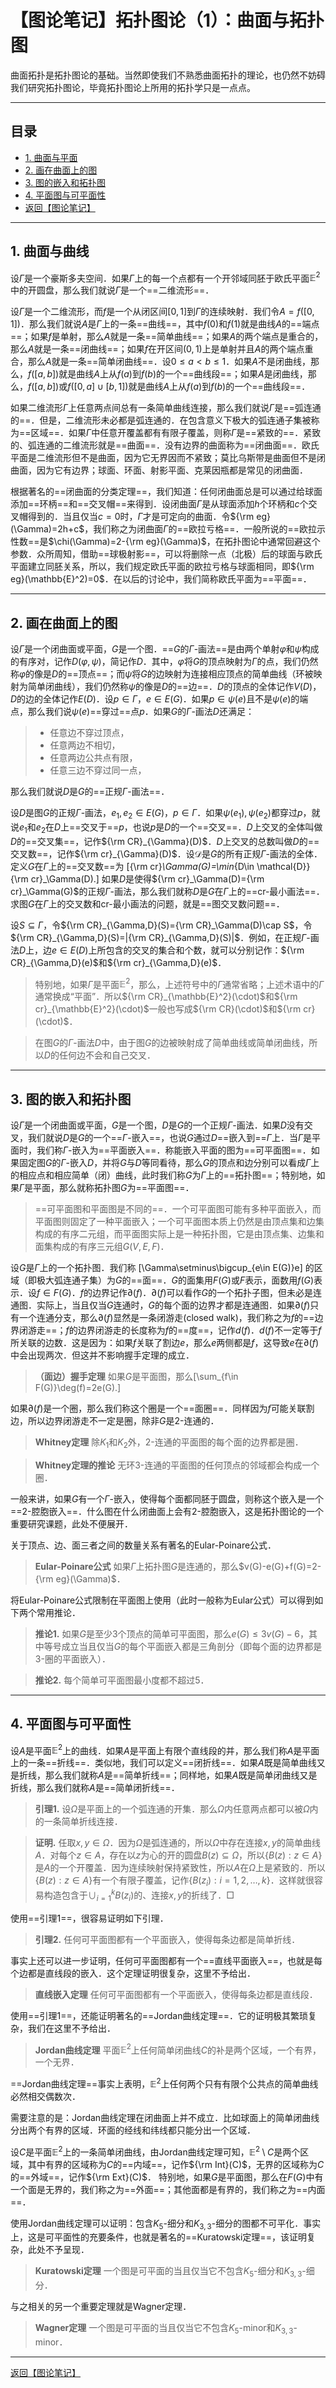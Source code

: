 # 【图论笔记】拓扑图论（1）：曲面与拓扑图

曲面拓扑是拓扑图论的基础。当然即使我们不熟悉曲面拓扑的理论，也仍然不妨碍我们研究拓扑图论，毕竟拓扑图论上所用的拓扑学只是一点点。

---

## 目录

+ <a href="#1">1. 曲面与平面</a>
+ <a href="#2">2. 画在曲面上的图</a>
+ <a href="#3">3. 图的嵌入和拓扑图</a>
+ <a href="#4">4. 平面图与可平面性</a>
+ <a href="/html/notes/graph-theory/graph-theory.html"> 返回【图论笔记】 </a>

---

## <a name="1"> 1. 曲面与曲线 </a>

设$\Gamma$是一个豪斯多夫空间．如果$\Gamma$上的每一个点都有一个开邻域同胚于欧氏平面$\mathbb{E}^2$中的开圆盘，那么我们就说$\Gamma$是一个==二维流形==．

设$\Gamma$是一个二维流形，而$f$是一个从闭区间$[0,1]$到$\Gamma$的连续映射．我们令$A=f([0,1])$．那么我们就说$A$是$\Gamma$上的一条==曲线==，其中$f(0)$和$f(1)$就是曲线$A$的==端点==；如果$f$是单射，那么$A$就是一条==简单曲线==；如果$A$的两个端点是重合的，那么$A$就是一条==闭曲线==；如果$f$在开区间$(0,1)$上是单射并且$A$的两个端点重合，那么$A$就是一条==简单闭曲线==．设$0\le a<b\le1$．如果$A$不是闭曲线，那么，$f([a,b])$就是曲线$A$上从$f(a)$到$f(b)$的一个==曲线段==；如果$A$是闭曲线，那么，$f([a,b])$或$f([0,a]\cup[b,1])$就是曲线$A$上从$f(a)$到$f(b)$的一个==曲线段==．

如果二维流形$\Gamma$上任意两点间总有一条简单曲线连接，那么我们就说$\Gamma$是==弧连通的==．但是，二维流形未必都是弧连通的．在包含意义下极大的弧连通子集被称为==区域==．如果$\Gamma$中任意开覆盖都有有限子覆盖，则称$\Gamma$是==紧致的==．紧致的、弧连通的二维流形就是==曲面==．没有边界的曲面称为==闭曲面==．欧氏平面是二维流形但不是曲面，因为它无界因而不紧致；莫比乌斯带是曲面但不是闭曲面，因为它有边界；球面、环面、射影平面、克莱因瓶都是常见的闭曲面．

根据著名的==闭曲面的分类定理==，我们知道：任何闭曲面总是可以通过给球面添加==环柄==和==交叉帽==来得到．设闭曲面$\Gamma$是从球面添加$h$个环柄和$c$个交叉帽得到的．当且仅当$c=0$时，$\Gamma$才是可定向的曲面．令${\rm eg}(\Gamma)=2h+c$，我们称之为闭曲面$\Gamma$的==欧拉亏格==．一般所说的==欧拉示性数==是$\chi(\Gamma)=2-{\rm eg}(\Gamma)$，在拓扑图论中通常回避这个参数．众所周知，借助==球极射影==，可以将删除一点（北极）后的球面与欧氏平面建立同胚关系，所以，我们规定欧氏平面的欧拉亏格与球面相同，即${\rm eg}(\mathbb{E}^2)=0$．在以后的讨论中，我们简称欧氏平面为==平面==．

---

## <a name="2"> 2. 画在曲面上的图 </a>

设$\Gamma$是一个闭曲面或平面，$G$是一个图．==$G$的$\Gamma$-画法==是由两个单射$\varphi$和$\psi$构成的有序对，记作$D(\varphi,\psi)$，简记作$D$．其中，$\varphi$将$G$的顶点映射为$\Gamma$的点，我们仍然称$\varphi$的像是$D$的==顶点==；而$\psi$将$G$的边映射为连接相应顶点的简单曲线（环被映射为简单闭曲线），我们仍然称$\psi$的像是$D$的==边==．$D$的顶点的全体记作$V(D)$，$D$的边的全体记作$E(D)$．设$p\in \Gamma$，$e\in E(G)$．如果$p\in \psi(e)$且不是$\psi(e)$的端点，那么我们说$\psi(e)$==穿过==点$p$．如果$G$的$\Gamma$-画法$D$还满足：
>+ 任意边不穿过顶点，
>+ 任意两边不相切，
>+ 任意两边公共点有限，
>+ 任意三边不穿过同一点，

那么我们就说$D$是$G$的==正规$\Gamma$-画法==．

设$D$是图$G$的正规$\Gamma$-画法，$e_1,e_2\in E(G)$，$p\in \Gamma$．如果$\psi(e_1),\psi(e_2)$都穿过$p$，就说$e_1$和$e_2$在$D$上==交叉于==$p$，也说$p$是$D$的一个==交叉==．$D$上交叉的全体叫做$D$的==交叉集==，记作${\rm CR}_{\Gamma}(D)$．$D$上交叉的总数叫做$D$的==交叉数==，记作${\rm cr}_{\Gamma}(D)$．设$\mathcal{D}$是$G$的所有正规$\Gamma$-画法的全体．定义$G$在$\Gamma$上的==交叉数==为
\[{\rm cr}_\Gamma(G)=\min_{D\in \mathcal{D}}{\rm cr}_\Gamma(D).\] 如果$D$是使得${\rm cr}_\Gamma(D)={\rm cr}_\Gamma(G)$的正规$\Gamma$-画法，那么我们就称$D$是$G$在$\Gamma$上的==cr-最小画法==．求图$G$在$\Gamma$上的交叉数和cr-最小画法的问题，就是==图交叉数问题==．

设$S\subseteq \Gamma$，令${\rm CR}_{\Gamma,D}(S)={\rm CR}_\Gamma(D)\cap S$，令${\rm CR}_{\Gamma,D}(S)=|{\rm CR}_{\Gamma,D}(S)|$．例如，在正规$\Gamma$-画法$D$上，边$e\in E(D)$上所包含的交叉的集合和个数，就可以分别记作：${\rm CR}_{\Gamma,D}(e)$和${\rm cr}_{\Gamma,D}(e)$．

>特别地，如果$\Gamma$是平面$\mathbb{E}^2$，那么，上述符号中的$\Gamma$通常省略；上述术语中的$\Gamma$通常换成“平面”．所以${\rm CR}_{\mathbb{E}^2}(\cdot)$和${\rm cr}_{\mathbb{E}^2}(\cdot)$一般也写成${\rm CR}(\cdot)$和${\rm cr}(\cdot)$．

>在图$G$的$\Gamma$-画法$D$中，由于图$G$的边被映射成了简单曲线或简单闭曲线，所以$D$的任何边不会和自己交叉．

---

## <a name="3"> 3. 图的嵌入和拓扑图 </a>

设$\Gamma$是一个闭曲面或平面，$G$是一个图，$D$是$G$的一个正规$\Gamma$-画法．如果$D$没有交叉，我们就说$D$是$G$的一个==$\Gamma$-嵌入==，也说$G$通过$D$==嵌入到==$\Gamma$上．当$\Gamma$是平面时，我们称$\Gamma$-嵌入为==平面嵌入==．称能嵌入平面的图为==可平面图==．如果固定图$G$的$\Gamma$-嵌入$D$，并将$G$与$D$等同看待，那么$G$的顶点和边分别可以看成$\Gamma$上的相应点和相应简单（闭）曲线，此时我们称$G$为$\Gamma$上的==拓扑图==；特别地，如果$\Gamma$是平面，那么就称拓扑图$G$为==平面图==．

>==可平面图和平面图是不同的==．一个可平面图可能有多种平面嵌入，而平面图则固定了一种平面嵌入；一个可平面图本质上仍然是由顶点集和边集构成的有序二元组，而平面图实际上是一种拓扑图，它是由顶点集、边集和面集构成的有序三元组$G(V,E,F)$．

设$G$是$\Gamma$上的一个拓扑图．我们称
\[\Gamma\setminus\bigcup_{e\in E(G)}e\]
的区域（即极大弧连通子集）为$G$的==面==．$G$的面集用$F(G)$或$F$表示，面数用$f(G)$表示．设$f\in F(G)$．$f$的边界记作$\partial(f)$．$\partial(f)$可以看作$G$的一个拓扑子图，但未必是连通图．实际上，当且仅当$G$连通时，$G$的每个面的边界才都是连通图．如果$\partial(f)$只有一个连通分支，那么$\partial(f)$显然是一条闭游走(closed walk)，我们称之为$f$的==边界闭游走==；$f$的边界闭游走的长度称为$f$的==度==，记作$d(f)$．$d(f)$不一定等于$f$所关联的边数．这是因为：如果$f$关联了割边$e$，那么$e$两侧都是$f$，这导致$e$在$\partial(f)$中会出现两次．但这并不影响握手定理的成立．

>**（面边）握手定理** 如果$G$是平面图，那么\[\sum_{f\in F(G)}\deg(f)=2e(G).\]

如果$\partial(f)$是一个圈，那么我们称这个圈是一个==面圈==．同样因为$f$可能关联割边，所以边界闭游走不一定是圈，除非$G$是2-连通的．

> **Whitney定理** 除$K_1$和$K_2$外，$2$-连通的平面图的每个面的边界都是圈．

> **Whitney定理的推论** 无环$3$-连通的平面图的任何顶点的邻域都会构成一个圈．

一般来讲，如果$G$有一个$\Gamma$-嵌入，使得每个面都同胚于圆盘，则称这个嵌入是一个==2-腔胞嵌入==．什么图在什么闭曲面上会有2-腔胞嵌入，这是拓扑图论的一个重要研究课题，此处不便展开．

关于顶点、边、面三者之间的数量关系有著名的Eular-Poinare公式．

> **Eular-Poinare公式** 如果$\Gamma$上拓扑图$G$是连通的，那么$v(G)-e(G)+f(G)=2-{\rm eg}(\Gamma)$．

将Eular-Poinare公式限制在平面图上使用（此时一般称为Eular公式）可以得到如下两个常用推论．

>**推论1.** 如果$G$是至少$3$个顶点的简单可平面图，那么$e(G)\le 3v(G)-6$，其中等号成立当且仅当$G$的每个平面嵌入都是三角剖分（即每个面的边界都是$3$-圈的平面嵌入）．

>**推论2.** 每个简单可平面图最小度都不超过$5$．

---

## <a name="4"> 4. 平面图与可平面性 </a>

设$A$是平面$\mathbb{E}^2$上的曲线．如果$A$是平面上有限个直线段的并，那么我们称$A$是平面上的一条==折线==．类似地，我们可以定义==闭折线==．如果$A$既是简单曲线又是折线，那么我们就称$A$是==简单折线==；同样地，如果$A$既是简单闭曲线又是折线，那么我们就称$A$是==简单闭折线==．

> **引理1.** 设$\Omega$是平面上的一个弧连通的开集．那么$\Omega$内任意两点都可以被$\Omega$内的一条简单折线连接．

> **证明.**	任取$x,y\in \Omega$．因为$\Omega$是弧连通的，所以$\Omega$中存在连接$x,y$的简单曲线$A$．对每个$z\in A$，存在以$z$为心的开的圆盘$B(z)\subseteq \Omega$，所以$\{B(z):z\in A\}$是$A$的一个开覆盖．因为连续映射保持紧致性，所以$A$在$\Omega$上是紧致的．所以$\{B(z):z\in A\}$有一个有限子覆盖，记作$\{B(z_i):i=1,2,\dots,k\}$．这样就很容易构造包含于$\cup_{i=1}^kB(z_i)$的、连接$x,y$的折线了．$\Box$

使用==引理1==，很容易证明如下引理．

> **引理2.** 任何可平面图都有一个平面嵌入，使得每条边都是简单折线．

事实上还可以进一步证明，任何可平面图都有一个==直线平面嵌入==，也就是每个边都是直线段的嵌入．这个定理证明很复杂，这里不予给出．

>**直线嵌入定理** 任何可平面图都有一个平面嵌入，使得每条边都是直线段．

使用==引理1==，还能证明著名的==Jordan曲线定理==．它的证明极其繁琐复杂，我们在这里不予给出．

> **Jordan曲线定理** 平面$\mathbb{E}^2$上任何简单闭曲线$C$的补是两个区域，一个有界，一个无界．

==Jordan曲线定理==事实上表明，$\mathbb{E}^2$上任何两个只有有限个公共点的简单曲线必然相交偶数次．

需要注意的是：Jordan曲线定理在闭曲面上并不成立．比如球面上的简单闭曲线分出两个有界的区域．环面的经线和纬线都只能分出一个区域．

设$C$是平面$\mathbb{E}^2$上的一条简单闭曲线，由Jordan曲线定理可知，$\mathbb{E}^2\setminus C$是两个区域，其中有界的区域称为$C$的==内域==，记作${\rm Int}(C)$，无界的区域称为$C$的==外域==，记作${\rm Ext}(C)$．
特别地，如果$G$是平面图，那么在$F(G)$中有一个面是无界的，我们称之为==外面==；其他面都是有界的，我们称之为==内面==．

使用Jordan曲线定理可以证明：包含$K_5$-细分和$K_{3,3}$-细分的图都不可平化．事实上，这是可平面性的充要条件，也就是著名的==Kuratowski定理==，该证明复杂，此处不予呈现．

> **Kuratowski定理** 一个图是可平面的当且仅当它不包含$K_5$-细分和$K_{3,3}$-细分．

与之相关的另一个重要定理就是Wagner定理．

> **Wagner定理** 一个图是可平面的当且仅当它不包含$K_5$-minor和$K_{3,3}$-minor．

---

<a href="/html/notes/graph-theory/graph-theory.html"> 返回【图论笔记】 </a>

